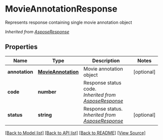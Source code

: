 ﻿# MovieAnnotationResponse
Represents response containing single movie annotation object

*Inherited from [AsposeResponse](AsposeResponse.md)*
## Properties
Name | Type | Description | Notes
------------ | ------------- | ------------- | -------------
**annotation** | [**MovieAnnotation**](MovieAnnotation.md) | Movie annotation object | [optional]
**code** | **number** | Response status code.<br />*Inherited from [AsposeResponse](AsposeResponse.md)* | 
**status** | **string** | Response status.<br />*Inherited from [AsposeResponse](AsposeResponse.md)* | [optional]

[[Back to Model list]](../README.md#documentation-for-models) [[Back to API list]](../README.md#documentation-for-api-endpoints) [[Back to README]](../README.md) [[View Source]](../src/models/movieAnnotationResponse.ts)

